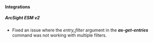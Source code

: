 
#### Integrations
##### ArcSight ESM v2
- Fixed an issue where the *entry_filter* argument in the ***as-get-entries*** command was not working with multiple filters.
